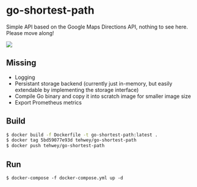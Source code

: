 # go-shortest-path

Simple API based on the Google Maps Directions API, nothing to see here. Please move along!

![](https://i.imgur.com/It5nzO8.png)

## Missing

- Logging
- Persistant storage backend (currently just in-memory, but easily extendable by implementing the storage interface)
- Compile Go binary and copy it into scratch image for smaller image size
- Export Prometheus metrics

## Build

```zsh
$ docker build -f Dockerfile -t go-shortest-path:latest .
$ docker tag 5bd59077e93d tehwey/go-shortest-path
$ docker push tehwey/go-shortest-path

```

## Run

`$ docker-compose -f docker-compose.yml up -d`
